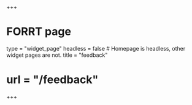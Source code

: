 +++
# FORRT page
type = "widget_page"
headless = false  # Homepage is headless, other widget pages are not.
title = "feedback"
# url = "/feedback"
+++


